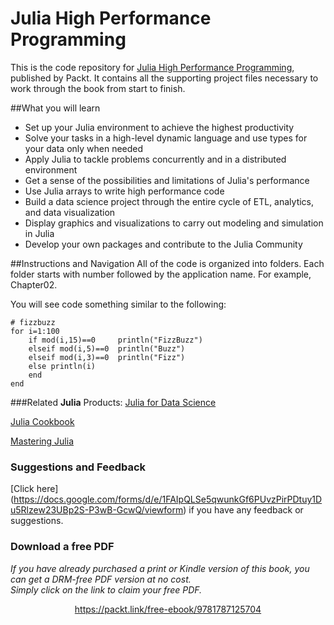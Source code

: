 


# Julia High Performance Programming
This is the code repository for [Julia High Performance Programming](), published by Packt. It contains all the supporting project files necessary to work through the book from start to finish.

##What you will learn

* Set up your Julia environment to achieve the highest productivity
* Solve your tasks in a high-level dynamic language and use types for your data only when needed
* Apply Julia to tackle problems concurrently and in a distributed environment
* Get a sense of the possibilities and limitations of Julia's performance
* Use Julia arrays to write high performance code
* Build a data science project through the entire cycle of ETL, analytics, and data visualization
* Display graphics and visualizations to carry out modeling and simulation in Julia
* Develop your own packages and contribute to the Julia Community


##Instructions and Navigation
All of the code is organized into folders. Each folder starts with number followed by the application name. For example, Chapter02.

You will see code something similar to the following:

```
# fizzbuzz
for i=1:100
    if mod(i,15)==0     println("FizzBuzz")
    elseif mod(i,5)==0  println("Buzz")
    elseif mod(i,3)==0  println("Fizz")
    else println(i)
    end
end
```

###Related **Julia** Products:
[Julia for Data Science](https://www.packtpub.com/big-data-and-business-intelligence/julia-data-science?utm_source=github&utm_campaign=9781785289699&utm_medium=repository)

[Julia Cookbook](https://www.packtpub.com/application-development/julia-cookbook?utm_source=github&utm_campaign=9781785882012&utm_medium=repository)

[Mastering Julia](https://www.packtpub.com/application-development/mastering-julia?utm_source=github&utm_campaign=9781783553310&utm_medium=repository)


### Suggestions and Feedback
[Click here] (https://docs.google.com/forms/d/e/1FAIpQLSe5qwunkGf6PUvzPirPDtuy1Du5Rlzew23UBp2S-P3wB-GcwQ/viewform) if you have any feedback or suggestions.
### Download a free PDF

 <i>If you have already purchased a print or Kindle version of this book, you can get a DRM-free PDF version at no cost.<br>Simply click on the link to claim your free PDF.</i>
<p align="center"> <a href="https://packt.link/free-ebook/9781787125704">https://packt.link/free-ebook/9781787125704 </a> </p>